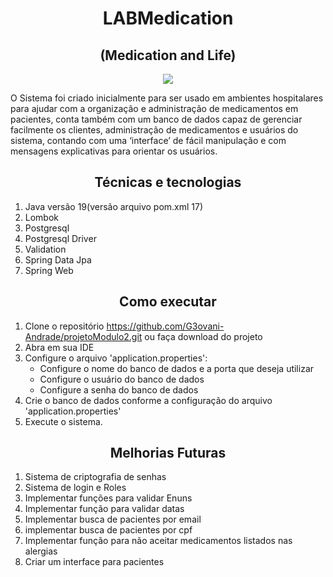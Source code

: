 <h1 align="center">LABMedication</h1>
<h2 align="center">(Medication and Life)</h2>

<div align="center">
  <a href="https://drive.google.com/file/d/10ksGnqTLG9ewBjx55IVcHEIQMlp3oPsG/view?usp=sharing">
  <img src="https://private-user-images.githubusercontent.com/124536228/256688598-3fe60b2f-35b7-42d0-9156-40abfa660d90.png?jwt=eyJhbGciOiJIUzI1NiIsInR5cCI6IkpXVCJ9.eyJpc3MiOiJnaXRodWIuY29tIiwiYXVkIjoicmF3LmdpdGh1YnVzZXJjb250ZW50LmNvbSIsImtleSI6ImtleTEiLCJleHAiOjE2OTA1MDIzNTksIm5iZiI6MTY5MDUwMjA1OSwicGF0aCI6Ii8xMjQ1MzYyMjgvMjU2Njg4NTk4LTNmZTYwYjJmLTM1YjctNDJkMC05MTU2LTQwYWJmYTY2MGQ5MC5wbmc_WC1BbXotQWxnb3JpdGhtPUFXUzQtSE1BQy1TSEEyNTYmWC1BbXotQ3JlZGVudGlhbD1BS0lBSVdOSllBWDRDU1ZFSDUzQSUyRjIwMjMwNzI3JTJGdXMtZWFzdC0xJTJGczMlMkZhd3M0X3JlcXVlc3QmWC1BbXotRGF0ZT0yMDIzMDcyN1QyMzU0MTlaJlgtQW16LUV4cGlyZXM9MzAwJlgtQW16LVNpZ25hdHVyZT0xNzI3YjM3NjNhYzE5NDU1YzU1MzQ0YjEwNzNlYzRiMjY2NDk5MjI1ZjU4NDU3Y2M2ZDE2NDBhZDg3MTJiOWZmJlgtQW16LVNpZ25lZEhlYWRlcnM9aG9zdCZhY3Rvcl9pZD0wJmtleV9pZD0wJnJlcG9faWQ9MCJ9.vDWZfriK3NkO-z6FyItsz-ldXH_LW86T345p35w5KWY"/>
  </a>
</div>

O Sistema foi criado inicialmente para ser usado em ambientes
hospitalares para ajudar com a organização e administração de 
medicamentos em pacientes, conta
também com um banco de dados capaz de gerenciar 
facilmente os clientes, administração de medicamentos e 
usuários do sistema, contando com uma ‘interface’ de fácil
manipulação e com mensagens explicativas para orientar os usuários.

<h2 align="center">Técnicas e tecnologias</h2>

1. Java versão 19(versão arquivo pom.xml 17)
2. Lombok
3. Postgresql
4. Postgresql Driver
5. Validation
6. Spring Data Jpa
7. Spring Web

<h2 align="center">Como executar</h2>

1. Clone o repositório https://github.com/G3ovani-Andrade/projetoModulo2.git
ou faça download do projeto
2. Abra em sua IDE
3. Configure o arquivo 'application.properties':
   - Configure o nome do banco de dados e a porta que deseja utilizar
   - Configure o usuário do banco de dados  
   - Configure a senha do banco de dados 
4. Crie o banco de dados conforme a configuração do arquivo 'application.properties'
5. Execute o sistema.

<h2 align="center">Melhorias Futuras</h2>

1. Sistema de criptografia de senhas
2. Sistema de login e Roles
3. Implementar funções para validar Enuns
4. Implementar função para validar datas
5. Implementar busca de pacientes por email
6. implementar busca de pacientes por cpf
7. Implementar função para não aceitar medicamentos listados nas alergias
8. Criar um interface para pacientes 
    
